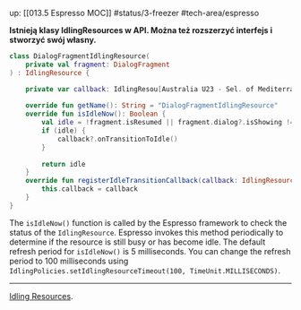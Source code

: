 up: [[013.5 Espresso MOC]]
#status/3-freezer
#tech-area/espresso

**Istnieją klasy IdlingResources w API. Można też rozszerzyć interfejs i stworzyć swój własny.**

```kotlin
class DialogFragmentIdlingResource(
	private val fragment: DialogFragment
) : IdlingResource { 

	private var callback: IdlingResou[Australia U23 - Sel. of Mediterranean](https://strims.top/AustraliaU23SelectionofMediterraneanU21.php)rce.ResourceCallback? = null 
	
	override fun getName(): String = "DialogFragmentIdlingResource" 
	override fun isIdleNow(): Boolean { 
		val idle = !fragment.isResumed || fragment.dialog?.isShowing != true 
		if (idle) { 
			callback?.onTransitionToIdle() 
		} 
		
		return idle 
	} 
	override fun registerIdleTransitionCallback(callback: IdlingResource.ResourceCallback?) { 
		this.callback = callback 
	} 
}
```

The `isIdleNow()` function is called by the Espresso framework to check the status of the `IdlingResource`. Espresso invokes this method periodically to determine if the resource is still busy or has become idle. The default refresh period for `isIdleNow()` is 5 milliseconds. You can change the refresh period to 100 milliseconds using `IdlingPolicies.setIdlingResourceTimeout(100, TimeUnit.MILLISECONDS)`.

---
[Idling Resources](https://developer.android.com/training/testing/espresso/idling-resource).